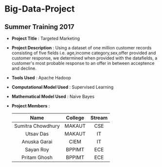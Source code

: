 # Big-Data-Project
## Summer Training 2017

* **Project Title** : Targeted Marketing
* **Project Description** : Using a dataset of one million customer records consisting of five fields i.e. age,income category,sex,offer provided and customer response, we determined when provided with the datafields, a customer's most probable response to an offer in between acceptence and decline.  
* **Tools Used** : Apache Hadoop
* **Computational Model Used** : Supervised Learning
* **Mathematical Model Used** : Naive Bayes
* **Project Members** :

     Name | College | Stream  
     :---: |:---:| :---: 
     Sumitra Chowdhury | MAKAUT | CSE 
     Utsav Das | MAKAUT | IT 
     Anuska Garai | CIEM | IT 
     Sayan Roy | BPPIMT |  ECE 
     Pritam Ghosh | BPPIMT | ECE 

	
